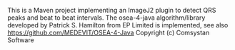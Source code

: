This is a Maven project implementing an ImageJ2 plugin to detect QRS peaks and beat to beat intervals. The osea-4-java algorithm/library developed by Patrick S. Hamilton from EP Limited is implemented, see also https://github.com/MEDEVIT/OSEA-4-Java
Copyright (c) Comsystan Software

